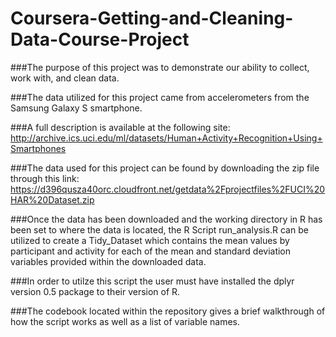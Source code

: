 # Coursera-Getting-and-Cleaning-Data-Course-Project

###The purpose of this project was to demonstrate our ability to collect, work with, and clean data.  

###The data utilized for this project came from accelerometers from the Samsung Galaxy S smartphone.

###A full description is available at the following site: http://archive.ics.uci.edu/ml/datasets/Human+Activity+Recognition+Using+Smartphones

###The data used for this project can be found by downloading the zip file through this link: https://d396qusza40orc.cloudfront.net/getdata%2Fprojectfiles%2FUCI%20HAR%20Dataset.zip

###Once the data has been downloaded and the working directory in R has been set to where the data is located, the R Script run_analysis.R can be utilized to create a Tidy_Dataset which contains the mean values by participant and activity for each of the mean and standard deviation variables provided within the downloaded data.

###In order to utilze this script the user must have installed the dplyr version 0.5 package to their version of R.

###The codebook located within the repository gives a brief walkthrough of how the script works as well as a list of variable names.

